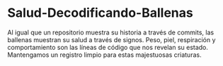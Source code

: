 # Salud-Decodificando-Ballenas
Al igual que un repositorio muestra su historia a través de commits, las ballenas muestran su salud a través de signos. Peso, piel, respiración y comportamiento son las líneas de código que nos revelan su estado. Mantengamos un registro limpio para estas majestuosas criaturas.
